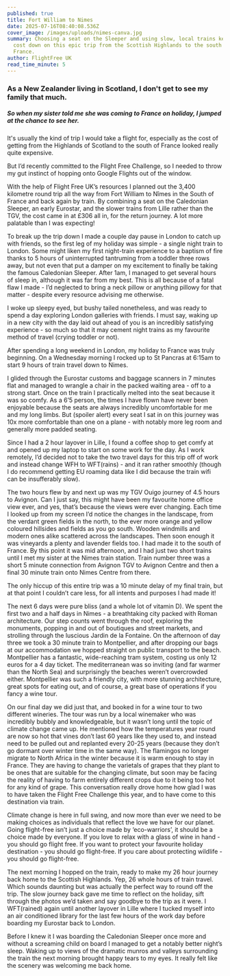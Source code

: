 ```yaml
---
published: true
title: Fort William to Nimes
date: 2025-07-16T08:40:08.536Z
cover_image: /images/uploads/nimes-canva.jpg
summary: Choosing a seat on the Sleeper and using slow, local trains keeps the
  cost down on this epic trip from the Scottish Highlands to the south of
  France.
author: FlightFree UK
read_time_minute: 5
---
```

### A﻿s a New Zealander living in Scotland, I don't get to see my family that much. 

##### So when my sister told me she was coming to France on holiday, I jumped at the chance to see her. 

It's usually the kind of trip I would take a flight for, especially as the cost of getting from the Highlands of Scotland to the south of France looked really quite expensive.

But I’d recently committed to the Flight Free Challenge, so I needed to throw my gut instinct of hopping onto Google Flights out of the window. 

With the help of Flight Free UK’s resources I planned out the 3,400 kilometre round trip all the way from Fort William to Nîmes in the South of France and back again by train. By combining a seat on the Caledonian Sleeper, an early Eurostar, and the slower trains from Lille rather than the TGV, the cost came in at £306 all in, for the return journey. A lot more palatable than I was expecting!

To break up the trip down I made a couple day pause in London to catch up with friends, so the first leg of my holiday was simple - a single night train to London. Some might liken my first night-train experience to a baptism of fire thanks to 5 hours of uninterrupted tantruming from a toddler three rows away, but not even that put a damper on my excitement to finally be taking the famous Caledonian Sleeper. After 1am, I managed to get several hours of sleep in, although it was far from my best. This is all because of a fatal flaw I made - I’d neglected to bring a neck pillow or anything pillowy for that matter - despite every resource advising me otherwise. 

I woke up sleepy eyed, but bushy tailed nonetheless, and was ready to spend a day exploring London galleries with friends. I must say, waking up in a new city with the day laid out ahead of you is an incredibly satisfying experience - so much so that it may cement night trains as my favourite method of travel (crying toddler or not).

After spending a long weekend in London, my holiday to France was truly beginning. On a Wednesday morning I rocked up to St Pancras at 6:15am to start 9 hours of train travel down to Nimes. 

I glided through the Eurostar customs and baggage scanners in 7 minutes flat and managed to wrangle a chair in the packed waiting area - off to a strong start. Once on the train I practically melted into the seat because it was so comfy. As a 6’5 person, the times I have flown have never been enjoyable because the seats are always incredibly uncomfortable for me and my long limbs. But (spoiler alert) every seat I sat in on this journey was 10x more comfortable than one on a plane - with notably more leg room and generally more padded seating. 

Since I had a 2 hour layover in Lille, I found a coffee shop to get comfy at and opened up my laptop to start on some work for the day. As I work remotely, I’d decided not to take the two travel days for this trip off of work and instead change WFH to WFT(rains) - and it ran rather smoothly (though I do recommend getting EU roaming data like I did because the train wifi can be insufferably slow). 

The two hours flew by and next up was my TGV Ouigo journey of 4.5 hours to Avignon. Can I just say, this might have been my favourite home office view ever, and yes, that’s because the views were ever changing. Each time I looked up from my screen I’d notice the changes in the landscape, from the verdant green fields in the north, to the ever more orange and yellow coloured hillsides and fields as you go south. Wooden windmills and modern ones alike scattered across the landscapes. Then soon enough it was vineyards a plenty and lavender fields too. I had made it to the south of France. By this point it was mid afternoon, and I had just two short trains until I met my sister at the Nimes train station. Train number three was a short 5 minute connection from Avignon TGV to Avignon Centre and then a final 30 minute train onto Nimes Centre from there. 

The only hiccup of this entire trip was a 10 minute delay of my final train, but at that point I couldn’t care less, for all intents and purposes I had made it!

The next 6 days were pure bliss (and a whole lot of vitamin D). We spent the first two and a half days in Nimes - a breathtaking city packed with Roman architecture. Our step counts went through the roof, exploring the monuments, popping in and out of boutiques and street markets, and strolling through the luscious Jardin de la Fontaine. On the afternoon of day three we took a 30 minute train to Montpellier, and after dropping our bags at our accommodation we hopped straight on public transport to the beach. Montpellier has a fantastic, wide-reaching tram system, costing us only 12 euros for a 4 day ticket. The mediterranean was so inviting (and far warmer than the North Sea) and surprisingly the beaches weren’t overcrowded either. Montpellier was such a friendly city, with more stunning architecture, great spots for eating out, and of course, a great base of operations if you fancy a wine tour. 

On our final day we did just that, and booked in for a wine tour to two different wineries. The tour was run by a local winemaker who was incredibly bubbly and knowledgeable, but it wasn’t long until the topic of climate change came up. He mentioned how the temperatures year round are now so hot that vines don’t last 60 years like they used to, and instead need to be pulled out and replanted every 20-25 years (because they don’t go dormant over winter time in the same way). The flamingos no longer migrate to North Africa in the winter because it is warm enough to stay in France. They are having to change the varietals of grapes that they plant to be ones that are suitable for the changing climate, but soon may be facing the reality of having to farm entirely different crops due to it being too hot for any kind of grape. This conversation really drove home how glad I was to have taken the Flight Free Challenge this year, and to have come to this destination via train. 

Climate change is here in full swing, and now more than ever we need to be making choices as individuals that reflect the love we have for our planet. Going flight-free isn’t just a choice made by ‘eco-warriors’, it should be a choice made by everyone. If you love to relax with a glass of wine in hand - you should go flight free. If you want to protect your favourite holiday destination - you should go flight-free. If you care about protecting wildlife - you should go flight-free. 

The next morning I hopped on the train, ready to make my 26 hour journey back home to the Scottish Highlands. Yep, 26 whole hours of train travel. Which sounds daunting but was actually the perfect way to round off the trip. The slow journey back gave me time to reflect on the holiday, sift through the photos we’d taken and say goodbye to the trip as it were. I WFT(rained) again until another layover in Lille where I tucked myself into an air conditioned library for the last few hours of the work day before boarding my Eurostar back to London. 

Before I knew it I was boarding the Caledonian Sleeper once more and without a screaming child on board I managed to get a notably better night’s sleep. Waking up to views of the dramatic munros and valleys surrounding the train the next morning brought happy tears to my eyes. It really felt like the scenery was welcoming me back home.